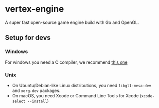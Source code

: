 # vertex-engine
 A super fast open-source game engine build with Go and OpenGL.

## Setup for devs
### Windows
For windows you need a C compiler, we recommend [this one](https://jmeubank.github.io/tdm-gcc/download/)

### Unix
 - On Ubuntu/Debian-like Linux distributions, you need `libgl1-mesa-dev` and `xorg-dev` packages.
 - On macOS, you need Xcode or Command Line Tools for Xcode (`xcode-select --install`)
